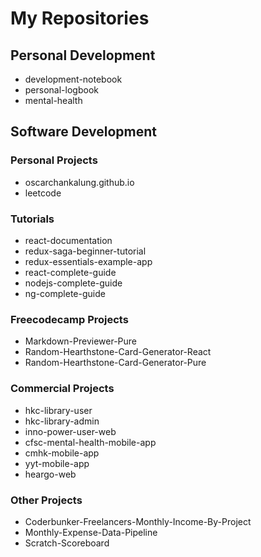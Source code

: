 # My Repositories

## Personal Development

- development-notebook
- personal-logbook
- mental-health

## Software Development

### Personal Projects

- oscarchankalung.github.io
- leetcode

### Tutorials

- react-documentation
- redux-saga-beginner-tutorial
- redux-essentials-example-app
- react-complete-guide
- nodejs-complete-guide
- ng-complete-guide

### Freecodecamp Projects

- Markdown-Previewer-Pure
- Random-Hearthstone-Card-Generator-React
- Random-Hearthstone-Card-Generator-Pure

### Commercial Projects

- hkc-library-user
- hkc-library-admin
- inno-power-user-web
- cfsc-mental-health-mobile-app
- cmhk-mobile-app
- yyt-mobile-app
- heargo-web

### Other Projects

- Coderbunker-Freelancers-Monthly-Income-By-Project
- Monthly-Expense-Data-Pipeline
- Scratch-Scoreboard
